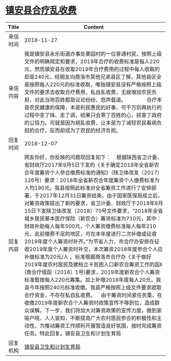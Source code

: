 # <a href="http://www.shangluo.gov.cn/zmhd/ldxxxx.jsp?urltype=leadermail.LeaderMailContentUrl&wbtreeid=1112&leadermailid=5036">镇安县合疗乱收费</a>
|Title|Content|
|:---:|---|
|来信时间|2018-11-27|
|来信内容|我是镇安县永乐街道办事处栗园村的一位普通村民，按照上级文件的明确规定和要求，2019年合疗的收费标准是每人220元，然而镇安县在收取2019年合疗费用的过程中每人收取的却是240元，经朋友向商洛市其他兄弟县区了解，其他县区全是按照每人220元的标准收取，唯独镇安县没有严格按照上级文件的要求去收取合疗费用，私自乱收费，无故增加农民负担，对此当地百姓都是议论纷纷、怨声载道。               合疗本是农民健康的保障，本是利民惠民的好事，可千万别再执行的过程中变了味、走了调，结果只会寒了百姓的心，损害了政府的公信力。可就是因为胡乱收费，让本是为了减轻农民看病负担的合疗，反而却成为了农民的经济负担。|
|回复时间|2018-12-07|
|回复内容|网友你好，你反映的问题现回复如下：    根据陕西省卫计委、省财政厅2017年9月5日下发的《关于确定2018年全省新农合年度筹资个人参合缴费标准的通知》（陕卫体改发〔2017〕126号）要求：2018年全省新农合年度筹资个人缴费标准为人均190元。我县按照此标准对全省筹资工作进行了安排部署，于2017年12月31日筹资结束。由于国家医保局成立后，对筹资政策提出了新的要求，省卫计委、财政厅于2018年8月15日下发陕卫体改发〔2018〕70号文件要求，“2018年全省城乡居民基本医疗保险（新农合）筹资标准为710元，其中：财政补助每人每年500元，个人筹资缴费标准每人每年210元，此前缴费不足的地区，可在本年度进行二次补缴或征收2019年度个人筹资时补齐。”为节省人力，市合疗办安排在征收2019年度个人筹资时补交，本次筹资2018年度参合个人应补缴标准为20元/人 。标准根据商洛市合疗办《关于做好2019年度农村居民及建档立卡贫困人口新农合筹资工作的函》(商合疗组函〔2018〕1号)要求，2019年度新农合个人筹资标准暂按每人220元筹集。加上补缴2018年度每人20元，我县今年按照240元标准收缴。我县严格按照上级文件要求收取合疗资金，不存在私自乱收费。    由于筹资时间紧任务重，在收缴2019年度新农合个人筹资时政策宣传不够到位，造成群众误解。下一步，我们将加大对筹资政策的宣传力度，做到家喻户晓、人人皆知，不断提高广大农村居民参合的积极性和主动性，为推动筹资工作顺利开展营造良好氛围，按时完成筹资任务。特此回复。镇安县卫生和计划生育局|
|回复机构|<a href="../../categories/agencies/镇安县卫生和计划生育局.md">镇安县卫生和计划生育局</a>|
